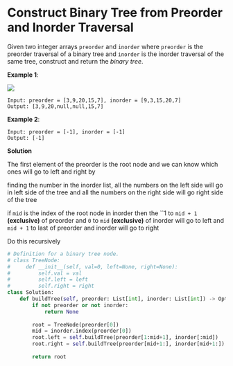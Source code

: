 # Construct Binary Tree from Preorder and Inorder Traversal

Given two integer arrays `preorder` and `inorder` where 
`preorder` is the preorder traversal of a binary tree and 
`inorder` is the inorder traversal of the same tree, 
construct and return the *binary tree*.

**Example 1**:

![](https://assets.leetcode.com/uploads/2021/02/19/tree.jpg)

```
Input: preorder = [3,9,20,15,7], inorder = [9,3,15,20,7]
Output: [3,9,20,null,null,15,7]
```

**Example 2**:

```
Input: preorder = [-1], inorder = [-1]
Output: [-1]
```

**Solution**

The first element of the preorder is the root node
and we can know which ones will go to left and right by 

finding the number in the inorder list, all the numbers on 
the left side will go in left side of the tree and all the 
numbers on the right side will go right side of the tree

if `mid` is the index of the root node in inorder
then the ``1 to `mid + 1` **(exclusive)** of preorder and 
`0` to `mid` **(exclusive)** of inorder will go to left 
and `mid + 1` to last of preorder and inorder will go to 
right

Do this recursively

```python
# Definition for a binary tree node.
# class TreeNode:
#     def __init__(self, val=0, left=None, right=None):
#         self.val = val
#         self.left = left
#         self.right = right
class Solution:
    def buildTree(self, preorder: List[int], inorder: List[int]) -> Optional[TreeNode]:
        if not preorder or not inorder:
            return None
        
        root = TreeNode(preorder[0])
        mid = inorder.index(preorder[0])
        root.left = self.buildTree(preorder[1:mid+1], inorder[:mid])
        root.right = self.buildTree(preorder[mid+1:], inorder[mid+1:])
        
        return root
```